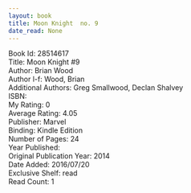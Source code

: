 ```yaml
---
layout: book
title: Moon Knight  no. 9
date_read: None
---
```


Book Id: 28514617<br />
Title: Moon Knight #9<br />
Author: Brian Wood<br />
Author l-f: Wood, Brian<br />
Additional Authors: Greg Smallwood, Declan Shalvey<br />
ISBN: <br />
My Rating: 0<br />
Average Rating: 4.05<br />
Publisher: Marvel<br />
Binding: Kindle Edition<br />
Number of Pages: 24<br />
Year Published: <br />
Original Publication Year: 2014<br />
Date Added: 2016/07/20<br />
Exclusive Shelf: read<br />
Read Count: 1<br />

